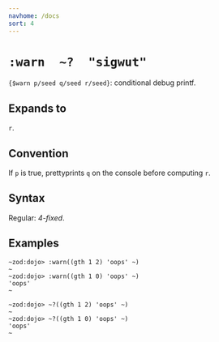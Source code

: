 ```yaml
---
navhome: /docs
sort: 4
---
```


# `:warn  ~?  "sigwut"`

`{$warn p/seed q/seed r/seed}`: conditional debug printf.

## Expands to

`r`.

## Convention 

If `p` is true, prettyprints `q` on the console before computing `r`.

## Syntax

Regular: *4-fixed*.

## Examples

```
~zod:dojo> :warn((gth 1 2) 'oops' ~)
~
~zod:dojo> :warn((gth 1 0) 'oops' ~)
'oops'
~
```

```
~zod:dojo> ~?((gth 1 2) 'oops' ~)
~
~zod:dojo> ~?((gth 1 0) 'oops' ~)
'oops'
~
```

